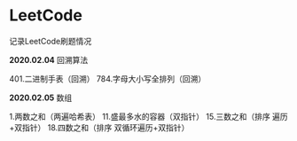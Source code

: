 # LeetCode
 记录LeetCode刷题情况


**2020.02.04**	回溯算法

401.二进制手表（回溯）
784.字母大小写全排列（回溯）

**2020.02.05**	数组

1.两数之和（两遍哈希表）
11.盛最多水的容器（双指针）
15.三数之和（排序 遍历+双指针）
18.四数之和（排序 双循环遍历+双指针）